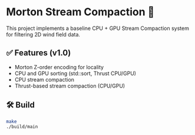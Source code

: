 # Morton Stream Compaction 🚀

This project implements a baseline CPU + GPU Stream Compaction system for filtering 2D wind field data.

## ✅ Features (v1.0)
- Morton Z-order encoding for locality
- CPU and GPU sorting (std::sort, Thrust CPU/GPU)
- CPU stream compaction
- Thrust-based stream compaction (CPU/GPU)

## 🛠️ Build
```bash
make
./build/main
